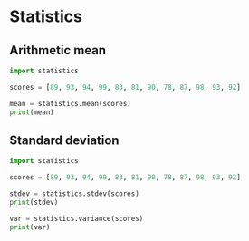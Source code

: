 # Statistics 


## Arithmetic mean

```python
import statistics

scores = [89, 93, 94, 99, 83, 81, 90, 78, 87, 98, 93, 92]

mean = statistics.mean(scores)
print(mean)
```


## Standard deviation

```python
import statistics

scores = [89, 93, 94, 99, 83, 81, 90, 78, 87, 98, 93, 92]

stdev = statistics.stdev(scores)
print(stdev)

var = statistics.variance(scores)
print(var)
```
